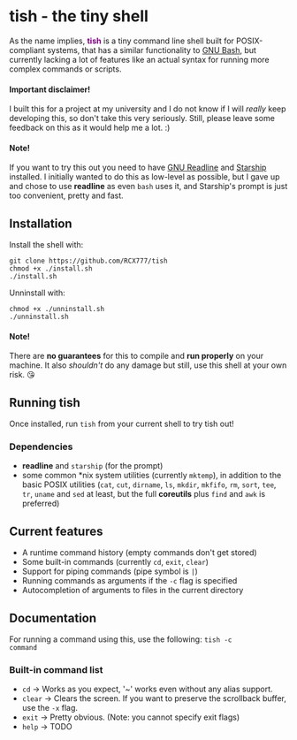 # tish - the tiny shell

As the name implies, <span style="color:purple">**tish**</span> is a tiny command line shell built for POSIX-compliant systems, that has a similar functionality
to [GNU Bash](https://www.gnu.org/software/bash/), but currently lacking a lot
of features like an actual syntax for running more complex commands or scripts.

#### **Important disclaimer!**
I built this for a project at my university and I do not know if I will *really* keep developing this, so don't take this very seriously. Still,
please leave some feedback on this as it would help me a lot. :)

#### **Note!**
If you want to try this out you need to have [GNU Readline](https://tiswww.case.edu/php/chet/readline/rltop.html) and [Starship](https://starship.rs/)
installed. I initially wanted to do this as low-level as possible, but I gave
up and chose to use **readline** as even <code>bash</code> uses it, and Starship's prompt is just too convenient, pretty and fast.

## Installation
Install the shell with:
```
git clone https://github.com/RCX777/tish
chmod +x ./install.sh
./install.sh
```

Unninstall with:
```
chmod +x ./unninstall.sh
./unninstall.sh
```
#### **Note!**
There are **no guarantees** for this to compile and **run properly** on your machine. It also *shouldn't* do any damage but still, use this shell at your own risk. 😘

## Running tish
Once installed, run <code>tish</code> from your current shell to try tish out!

### Dependencies
- **readline** and <code>starship</code> (for the prompt)
- some common *nix system utilities (currently <code>mktemp</code>), in addition to the basic POSIX utilities (<code>cat</code>, <code>cut</code>, <code>dirname</code>, <code>ls</code>, <code>mkdir</code>, <code>mkfifo</code>, <code>rm</code>, <code>sort</code>, <code>tee</code>, <code>tr</code>, <code>uname</code> and <code>sed</code> at least, but the full **coreutils** plus <code>find</code> and <code>awk</code> is preferred)
## Current features
- A runtime command history (empty commands don't get stored)
- Some built-in commands (currently <code>cd</code>, <code>exit</code>, <code>clear</code>)
- Support for piping commands (pipe symbol is <code>|</code>)
- Running commands as arguments if the <code>-c</code> flag is specified
- Autocompletion of arguments to files in the current directory
## Documentation
For running a command using this, use the following: <code>tish -c command</code>
### Built-in command list
- <code>cd</code> -> Works as you expect, '~' works even without any alias support.
- <code>clear</code> -> Clears the screen. If you want to preserve the scrollback buffer,
use the <code>-x</code> flag.
- <code>exit</code> -> Pretty obvious. (Note: you cannot specify exit flags) 
- <code>help</code> -> TODO

